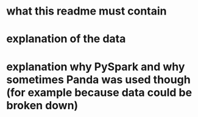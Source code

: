 # what this readme must contain
# explanation of the data
# explanation why PySpark and why sometimes Panda was used though (for example because data could be broken down)
